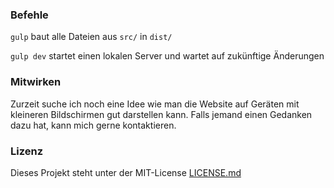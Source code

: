 ### Befehle

```gulp``` baut alle Dateien aus ```src/``` in ```dist/```

```gulp dev``` startet einen lokalen Server und wartet auf zukünftige Änderungen

### Mitwirken

Zurzeit suche ich noch eine Idee wie man die Website auf Geräten mit kleineren Bildschirmen gut darstellen kann. Falls jemand einen Gedanken dazu hat, kann mich gerne kontaktieren.

### Lizenz

Dieses Projekt steht unter der MIT-License [LICENSE.md](LICENSE.md)
